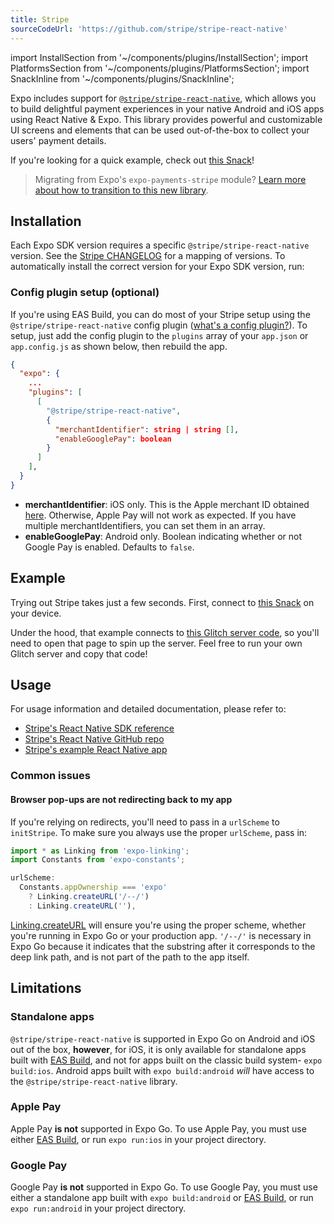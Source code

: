 ```yaml
---
title: Stripe
sourceCodeUrl: 'https://github.com/stripe/stripe-react-native'
---
```


import InstallSection from '~/components/plugins/InstallSection';
import PlatformsSection from '~/components/plugins/PlatformsSection';
import SnackInline from '~/components/plugins/SnackInline';

Expo includes support for [`@stripe/stripe-react-native`](https://github.com/stripe/stripe-react-native), which allows you to build delightful payment experiences in your native Android and iOS apps using React Native & Expo. This library provides powerful and customizable UI screens and elements that can be used out-of-the-box to collect your users' payment details.

If you're looking for a quick example, check out [this Snack](https://snack.expo.dev/@charliecruzan/stripe-react-native-example?platform=mydevice)!

> Migrating from Expo's `expo-payments-stripe` module? [Learn more about how to transition to this new library](https://github.com/expo/fyi/blob/master/payments-migration-guide.md#how-to-migrate-from-expo-payments-stripe-to-the-new-stripestripe-react-native-library).

<PlatformsSection android emulator ios simulator />

## Installation

Each Expo SDK version requires a specific `@stripe/stripe-react-native` version. See the [Stripe CHANGELOG](https://github.com/stripe/stripe-react-native/blob/master/CHANGELOG.md) for a mapping of versions. To automatically install the correct version for your Expo SDK version, run:

<InstallSection packageName="@stripe/stripe-react-native" href="https://github.com/stripe/stripe-react-native" />

### Config plugin setup (optional)

If you're using EAS Build, you can do most of your Stripe setup using the `@stripe/stripe-react-native` config plugin ([what's a config plugin?](/guides/config-plugins.md)). To setup, just add the config plugin to the `plugins` array of your `app.json` or `app.config.js` as shown below, then rebuild the app.

```json
{
  "expo": {
    ...
    "plugins": [
      [
        "@stripe/stripe-react-native",
        {
          "merchantIdentifier": string | string [],
          "enableGooglePay": boolean
        }
      ]
    ],
  }
}
```

- **merchantIdentifier**: iOS only. This is the Apple merchant ID obtained [here](https://stripe.com/docs/apple-pay?platform=react-native). Otherwise, Apple Pay will not work as expected. If you have multiple merchantIdentifiers, you can set them in an array.
- **enableGooglePay**: Android only. Boolean indicating whether or not Google Pay is enabled. Defaults to `false`.

## Example

Trying out Stripe takes just a few seconds. First, connect to [this Snack](https://snack.expo.dev/@charliecruzan/stripe-react-native-example?platform=mydevice) on your device.

Under the hood, that example connects to [this Glitch server code](https://glitch.com/edit/#!/expo-stripe-server-example), so you'll need to open that page to spin up the server. Feel free to run your own Glitch server and copy that code!

## Usage

For usage information and detailed documentation, please refer to:

- [Stripe's React Native SDK reference](https://stripe.dev/stripe-react-native/api-reference/index.html)
- [Stripe's React Native GitHub repo](https://github.com/stripe/stripe-react-native)
- [Stripe's example React Native app](https://github.com/stripe/stripe-react-native/tree/master/example)

### Common issues

#### Browser pop-ups are not redirecting back to my app

If you're relying on redirects, you'll need to pass in a `urlScheme` to `initStripe`. To make sure you always use the proper `urlScheme`, pass in:

```js
import * as Linking from 'expo-linking';
import Constants from 'expo-constants';

urlScheme:
  Constants.appOwnership === 'expo'
    ? Linking.createURL('/--/')
    : Linking.createURL(''),
```

[Linking.createURL](/versions/latest/sdk/linking.md#linkingcreateurlpath-options) will ensure you're using the proper scheme, whether you're running in Expo Go or your production app. `'/--/'` is necessary in Expo Go because it indicates that the substring after it corresponds to the deep link path, and is not part of the path to the app itself.

## Limitations

### Standalone apps

`@stripe/stripe-react-native` is supported in Expo Go on Android and iOS out of the box, **however**, for iOS, it is only available for standalone apps built with [EAS Build](/build/introduction.md), and not for apps built on the classic build system- `expo build:ios`. Android apps built with `expo build:android` _will_ have access to the `@stripe/stripe-react-native` library.

### Apple Pay

Apple Pay **is not** supported in Expo Go. To use Apple Pay, you must use either [EAS Build](/build/introduction.md), or run `expo run:ios` in your project directory.

### Google Pay

Google Pay **is not** supported in Expo Go. To use Google Pay, you must use either a standalone app built with `expo build:android` or [EAS Build](/build/introduction.md), or run `expo run:android` in your project directory.
